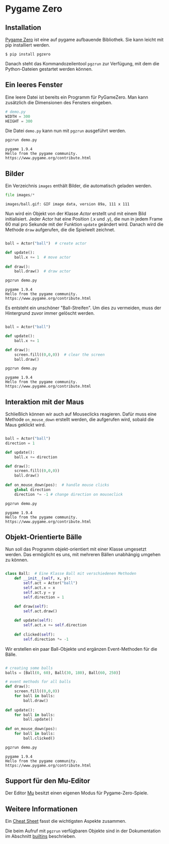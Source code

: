 
# Pygame Zero

## Installation 

[Pygame Zero](http://pygame-zero.readthedocs.io) ist eine auf 
pygame aufbauende Bibliothek. Sie kann 
leicht mit pip installiert werden.

    $ pip install pgzero
    
Danach steht das Kommandozeilentool `pgzrun` zur 
Verfügung, mit dem
die Python-Dateien gestartet werden können. 

## Ein leeres Fenster

Eine leere Datei ist bereits ein Programm für PyGameZero. Man kann zusätzlich die Dimensionen des Fensters eingeben. 


```python
# demo.py
WIDTH = 300
HEIGHT = 300
```



Die Datei `demo.py` kann nun mit `pgzrun` ausgeführt werden.


```python
pgzrun demo.py
```

    pygame 1.9.4
    Hello from the pygame community. https://www.pygame.org/contribute.html


## Bilder

Ein Verzeichnis `images` enthält Bilder, die automatisch geladen werden.


```python
file images/*
```

    images/ball.gif: GIF image data, version 89a, 111 x 111


Nun wird ein Objekt von der Klasse *Actor* erstellt und mit einem Bild initialisiert. Jeder Actor hat eine Position (.x und .y), die nun in jedem Frame 60 mal pro Sekunde mit der Funktion `update` geändert wird. Danach wird die Methode `draw` aufgerufen, die die Spielwelt zeichnet.


```python

ball = Actor("ball")  # create actor

def update():
    ball.x += 1  # move actor
    
def draw():
    ball.draw()  # draw actor 
```




```python
pgzrun demo.py
```

    pygame 1.9.4
    Hello from the pygame community. https://www.pygame.org/contribute.html


Es entsteht ein unschöner "Ball-Streifen". Um dies zu vermeiden, muss der Hintergrund zuvor immer gelöscht werden.


```python

ball = Actor("ball")

def update():
    ball.x += 1

def draw():
    screen.fill((0,0,0))  # clear the screen
    ball.draw()
```




```python
pgzrun demo.py
```

    pygame 1.9.4
    Hello from the pygame community. https://www.pygame.org/contribute.html


## Interaktion mit der Maus

Schließlich können wir auch auf Mouseclicks reagieren. Dafür muss eine Methode `on_mouse_down` erstellt werden, die aufgerufen wird, sobald die Maus geklickt wird.


```python

ball = Actor("ball")
direction = 1

def update():
    ball.x += direction

def draw():
    screen.fill((0,0,0))
    ball.draw()
    
def on_mouse_down(pos):  # handle mouse clicks
    global direction
    direction *= -1 # change direction on mouseclick
```




```python
pgzrun demo.py
```

    pygame 1.9.4
    Hello from the pygame community. https://www.pygame.org/contribute.html


## Objekt-Orientierte Bälle

Nun soll das Programm objekt-orientiert mit einer Klasse umgesetzt werden. Das ermöglicht es uns, mit mehreren Bällen unabhängig umgehen zu können.


```python

class Ball:  # Eine Klasse Ball mit verschiedenen Methoden
    def __init__(self, x, y):
        self.act = Actor("ball")
        self.act.x = x
        self.act.y = y
        self.direction = 1

    def draw(self):
        self.act.draw()
        
    def update(self):
        self.act.x += self.direction
        
    def clicked(self):
        self.direction *= -1
```



Wir erstellen ein paar Ball-Objekte und ergänzen Event-Methoden für die Bälle.


```python

# creating some balls
balls = [Ball(0, 60), Ball(30, 180), Ball(60, 250)]

# event methods for all balls
def draw():
    screen.fill((0,0,0))
    for ball in balls: 
        ball.draw()
    
def update():
    for ball in balls:
        ball.update()
    
def on_mouse_down(pos):
    for ball in balls:
        ball.clicked()
```




```python
pgzrun demo.py
```

    pygame 1.9.4
    Hello from the pygame community. https://www.pygame.org/contribute.html


## Support für den Mu-Editor

Der Editor [Mu](https://codewith.mu/) besitzt einen eigenen Modus für
Pygame-Zero-Spiele.

## Weitere Informationen

Ein [Cheat Sheet](pygame-zero-cheatsheet.pdf) fasst die wichtigsten Aspekte zusammen.

Die beim Aufruf mit `pgzrun` verfügbaren Objekte sind in der Dokumentation im Abschnitt
[builtins](http://pygame-zero.readthedocs.io/en/stable/builtins.html) beschrieben.
